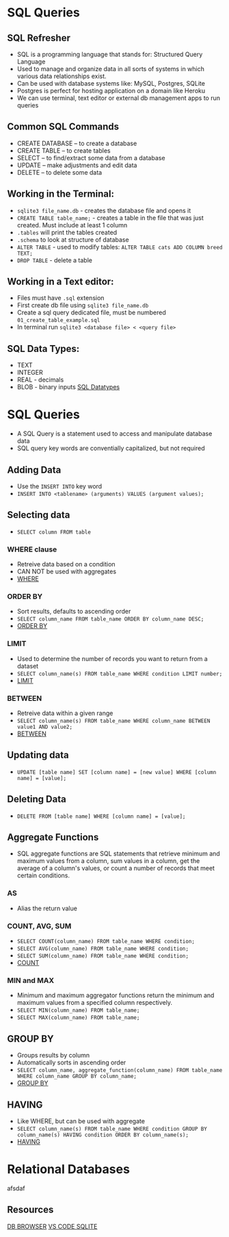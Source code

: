 # SQL Queries

## SQL Refresher

- SQL is a programming language that stands for: Structured Query Language
- Used to manage and organize data in all sorts of systems in which various data relationships exist.
- Can be used with database systems like: MySQL, Postgres, SQLite
- Postgres is perfect for hosting application on a domain like Heroku
- We can use terminal, text editor or external db management apps to run queries

## Common SQL Commands

- CREATE DATABASE – to create a database
- CREATE TABLE – to create tables
- SELECT – to find/extract some data from a database
- UPDATE – make adjustments and edit data
- DELETE – to delete some data

## Working in the Terminal: 

- `sqlite3 file_name.db` - creates the database file and opens it
- `CREATE TABLE table_name;` - creates a table in the file that was just created. Must include at least 1 column
- `.tables` will print the tables created
- `.schema` to look at structure of database
- `ALTER TABLE` - used to modify tables: `ALTER TABLE cats ADD COLUMN breed TEXT;`
- `DROP TABLE` - delete a table

## Working in a Text editor:

- Files must have `.sql` extension
- First create db file using `sqlite3 file_name.db`
- Create a sql query dedicated file, must be numbered `01_create_table_example.sql`
- In terminal run `sqlite3 <database file> < <query file>`

## SQL Data Types:
- TEXT
- INTEGER
- REAL - decimals
- BLOB - binary inputs 
[SQL Datatypes](https://www.w3schools.com/sql/sql_datatypes.asp)


# SQL Queries 

- A SQL Query is a statement used to access and manipulate database data
- SQL query key words are conventially capitalized, but not required


## Adding Data 

- Use the `INSERT INTO` key word 
- `INSERT INTO <tablename> (arguments) VALUES (argument values);`

## Selecting data

- `SELECT column FROM table`

### WHERE clause

- Retreive data based on a condition
- CAN NOT be used with aggregates
- [WHERE](https://www.w3schools.com/sql/sql_where.asp)

### ORDER BY

- Sort results, defaults to ascending order
- `SELECT column_name FROM table_name ORDER BY column_name DESC;`
- [ORDER BY](https://www.w3schools.com/sql/sql_orderby.asp)

### LIMIT 
- Used to determine the number of records you want to return from a dataset
- `SELECT column_name(s) FROM table_name WHERE condition LIMIT number;`
- [LIMIT](https://www.w3schools.com/sql/sql_top.asp)

### BETWEEN 
- Retreive data within a given range
- `SELECT column_name(s) FROM table_name WHERE column_name BETWEEN value1 AND value2;`
- [BETWEEN](https://www.w3schools.com/sql/sql_between.asp)

## Updating data

- `UPDATE [table name] SET [column name] = [new value] WHERE [column name] = [value];`

## Deleting Data

- `DELETE FROM [table name] WHERE [column name] = [value];`

## Aggregate Functions

- SQL aggregate functions are SQL statements that retrieve minimum and maximum values from a column, sum values in a column, get the average of a column's values, or count a number of records that meet certain conditions.

### AS 

- Alias the return value

### COUNT, AVG, SUM

- `SELECT COUNT(column_name) FROM table_name WHERE condition;`
- `SELECT AVG(column_name) FROM table_name WHERE condition;`
- `SELECT SUM(column_name) FROM table_name WHERE condition;`
- [COUNT](https://www.w3schools.com/sql/sql_count_avg_sum.asp)

### MIN and MAX

- Minimum and maximum aggregator functions return the minimum and maximum values from a specified column respectively.
- `SELECT MIN(column_name) FROM table_name;`
- `SELECT MAX(column_name) FROM table_name;`

## GROUP BY

- Groups results by column
- Automatically sorts in ascending order
- `SELECT column_name, aggregate_function(column_name) FROM table_name WHERE column_name GROUP BY column_name;`
- [GROUP BY](https://www.w3schools.com/sql/sql_groupby.asp)

## HAVING

- Like WHERE, but can be used with aggregate
- `SELECT column_name(s) FROM table_name WHERE condition GROUP BY column_name(s) HAVING condition ORDER BY column_name(s);`
- [HAVING](https://www.w3schools.com/sql/sql_having.asp)

# Relational Databases

afsdaf



## Resources 

[DB BROWSER](https://sqlitebrowser.org/)
[VS CODE SQLITE](https://marketplace.visualstudio.com/items?itemName=alexcvzz.vscode-sqlite)
